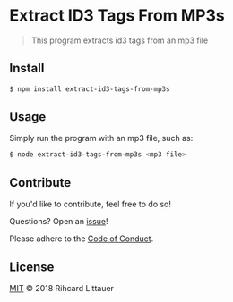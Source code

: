 # Extract ID3 Tags From MP3s

> This program extracts id3 tags from an mp3 file

## Install

```sh
$ npm install extract-id3-tags-from-mp3s
```

## Usage

Simply run the program with an mp3 file, such as:
```sh
$ node extract-id3-tags-from-mp3s <mp3 file>
```

## Contribute

If you'd like to contribute, feel free to do so!

Questions? Open an [issue](https://github.com/RichardLitt/extract-id3-tags-from-mp3s/issues/new)!

Please adhere to the [Code of Conduct](CODE_OF_CONDUCT.md).

## License

[MIT](LICENSE) © 2018 Rihcard Littauer

